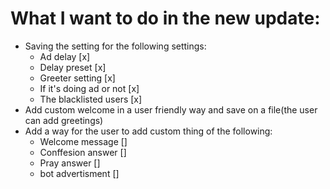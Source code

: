 # What I want to do in the new update:

- Saving the setting for the following settings:
    * Ad delay [x]
    * Delay preset [x]
    * Greeter setting [x]
    * If it's doing ad or not [x]
    * The blacklisted users [x]
- Add custom welcome in a user friendly way and save on a file(the user can add greetings)
- Add a way for the user to add custom thing of the following:
    * Welcome message []
    * Conffesion answer []
    * Pray answer []
    * bot advertisment []